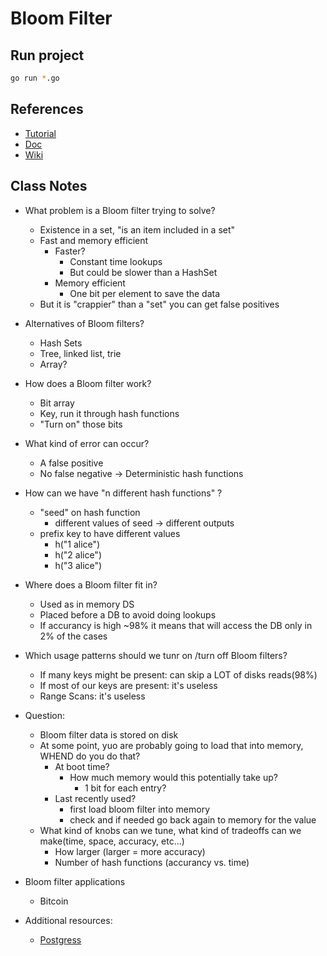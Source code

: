 # Bloom Filter

## Run project

```sh
go run *.go
```

## References

* [Tutorial](https://llimllib.github.io/bloomfilter-tutorial/)
* [Doc](https://michaelnielsen.org/ddi/why-bloom-filters-work-the-way-they-do/)
* [Wiki](https://en.wikipedia.org/wiki/Bloom_filter#Examples)

## Class Notes

* What problem is a Bloom filter trying to solve?
  * Existence in a set, "is an item included in a set"
  * Fast and memory efficient
    * Faster?
      * Constant time lookups
      * But could be slower than a HashSet
    * Memory efficient
      * One bit per element to save the data
  * But it is "crappier" than a "set" you can get false positives

* Alternatives of Bloom filters?
  * Hash Sets
  * Tree, linked list, trie
  * Array?

* How does a Bloom filter work?
  * Bit array
  * Key, run it through hash functions
  * "Turn on" those bits

* What kind of error can occur?
  * A false positive
  * No false negative -> Deterministic hash functions

* How can we have "n different hash functions" ?
  * "seed" on hash function
    * different values of seed  -> different outputs
  * prefix key to have different values
    * h("1 alice")
    * h("2 alice")
    * h("3 alice")

* Where does a Bloom filter fit in?
  * Used as in memory DS
  * Placed before a DB to avoid doing lookups
  * If accurancy is high ~98% it means that will access the DB only in 2% of the cases

* Which usage patterns should we tunr on /turn off Bloom filters?
  * If many keys might be present: can skip a LOT of disks reads(98%)
  * If most of our keys are present: it's useless
  * Range Scans: it's useless

* Question:
  * Bloom filter data is stored on disk
  * At some point, yuo are probably going to load that into memory, WHEND do you do that?
    * At boot time?
      * How much memory would this potentially take up?
        * 1 bit for each entry?
    * Last recently used?
      * first load bloom filter into memory
      * check and if needed go back again to memory for the value
  * What kind of knobs can we tune, what kind of tradeoffs can we make(time, space, accuracy, etc...)
    * How larger (larger = more accuracy)
    * Number of hash functions (accurancy vs. time)

* Bloom filter applications
  * Bitcoin

* Additional resources:
  * [Postgress](https://www.percona.com/blog/2019/06/14/bloom-indexes-in-postgresql/)
